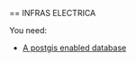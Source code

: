 == INFRAS ELECTRICA

You need:

* [A postgis enabled
  database](https://github.com/rgeo/activerecord-postgis-adapter)

